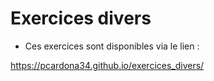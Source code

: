 # Exercices divers

+ Ces exercices sont disponibles via le lien :

<https://pcardona34.github.io/exercices_divers/>
